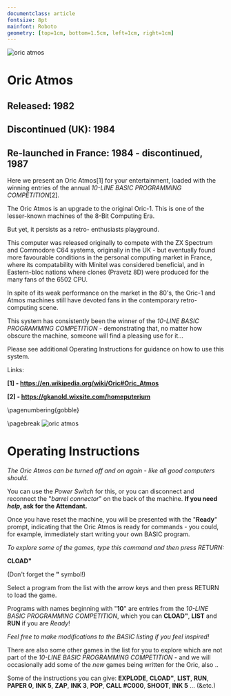 ```yaml
---
documentclass: article
fontsize: 8pt
mainfont: Roboto
geometry: [top=1cm, bottom=1.5cm, left=1cm, right=1cm]
---
```

[atmos]: oric_atmos.svg "oric atmos"

![][atmos]

# Oric Atmos

## Released: 1982
## Discontinued (UK): 1984
## Re-launched in France: 1984 - discontinued, 1987

Here we present an Oric Atmos[1] for your entertainment, loaded with the winning entries of the annual *10-LINE BASIC PROGRAMMING COMPETITION*[2].

The Oric Atmos is an upgrade to the original Oric-1.  This is one of the lesser-known machines of the 8-Bit Computing Era.  

But yet, it persists as a retro- enthusiasts playground.

This computer was released originally to compete with the ZX Spectrum and Commodore C64 systems, originally in the UK - but eventually found more favourable conditions in the personal computing market in France, where its compatability with Minitel was considered beneficial, and in Eastern-bloc nations where clones (Pravetz 8D) were produced for the many fans of the 6502 CPU.

In spite of its weak performance on the market in the 80's, the Oric-1 and Atmos machines still have devoted fans in the contemporary retro-computing scene.  

This system has consistently been the winner of the *10-LINE BASIC PROGRAMMING COMPETITION* - demonstrating that, no matter how obscure the machine, someone will find a pleasing use for it...

Please see additional Operating Instructions for guidance on how to use this system.


Links:

**[1] - https://en.wikipedia.org/wiki/Oric#Oric_Atmos**

**[2] - https://gkanold.wixsite.com/homeputerium**


\pagenumbering{gobble}

\pagebreak
![][atmos]

# Operating Instructions

*The Oric Atmos can be turned off and on again - like all good computers should.*

You can use the _Power Switch_ for this, or you can disconnect and reconnect the "*barrel connector*" on the back of the machine.  **If you need _help_, ask for the Attendant.**

Once you have reset the machine, you will be presented with the "**Ready**" prompt, indicating that the Oric Atmos is ready for commands - you could, for example, immediately start writing your own BASIC program.  

*To explore some of the games, type this command and then press RETURN:*

**CLOAD"**

(Don't forget the **"** symbol!)

Select a program from the list with the arrow keys and then press RETURN to load the game.  

Programs with names beginning with "**10**"  are entries from the *10-LINE BASIC PROGRAMMING COMPETITION*, which you can **CLOAD"**, **LIST** and **RUN** if you are *Ready*!  

*Feel free to make modifications to the BASIC listing if you feel inspired!*

There are also some other games in the list for you to explore which are not part of the *10-LINE BASIC PROGRAMMING COMPETITION* - and we will occasionally add some of the *new* games being written for the Oric, also .. 

Some of the instructions you can give: **EXPLODE**, **CLOAD"**, **LIST**, **RUN**, **PAPER 0**, **INK 5**, **ZAP**, **INK 3**, **POP**, **CALL #C000**, **SHOOT**, **INK 5** ...  (&etc.)

